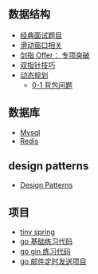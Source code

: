 ## 数据结构

- [经典面试题目](algorithm/doc/interview.md)
- [滑动窗口相关](algorithm/src/main/java/com/yanliang/algo/sliding_window)
- [剑指 Offer： 专项突破](algorithm/src/main/java/com/yanliang/algo/offer)
- [双指针技巧](algorithm/doc/double_point.md)
- [动态规划]()
	- [0-1 背包问题]()


## 数据库

- [Mysql](./database/mysql.md)
- [Redis](./database/redis.md)

## design patterns

- [Design Patterns](./design-patterns/design_patterns.md)


## 项目

- [tiny spring](https://github.com/qqxx6661/tinySpring)
- [go 基础练习代码](./go_learn/)
- [go gin 练习代码](./gin-demo/)
- [go 邮件定时发送项目](./email-sender/)



